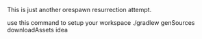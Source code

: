 This is just another orespawn resurrection attempt.

use this command to setup your workspace ./gradlew genSources downloadAssets idea
